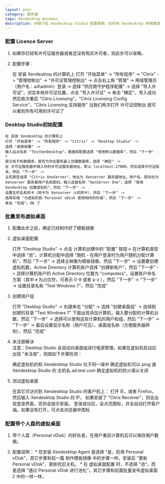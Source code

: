 ```yaml
---
layout: post
category: 服务器
tags: Xendesktop Windows
description: 详细介绍 Xendesktop Studio 配置使用，如何用 Xendesktop 来搭建虚拟桌面。 以及搭建 Xendesktop 最常见的问题 “未注册” 的解决办法
---
```


### 配置 Licence Server
  1. 如果你已经有许可证服务器或者还没有购买许可者，则此步可以省略。

  2. 配置步骤：

        在 安装 Xendesktop 的计算机上
        打开 "开始菜单" -> "所有程序" -> "Citrix" -> "管理控制台"  -> "许可证管理控制台" -> 
        点击右上角 "管理"  -> 
        用域管理员（用户名：ad\admin）登录  -> 
        选择 "供应商守护程序配置" -> 
        选择 "导入许可证"，浏览本地许可证位置，点击 "导入许可证" -> 
        单击 "确定"，导入成功
        然后依次重启 "Citrix Licensing"，"Citrix Licensing Config Service"，"Citrix Licensing 支持服务"
        当我们再次打开 许可证控制台 就可以看到所有可用的许可证了

### Desktop Studio初始配置

    在 安装 Xendesktop 的计算机上
    打开 "开始菜单" -> "所有程序" -> "Citrix" -> "Desktop Studio" -> 
    选择 "桌面部署" -> 
    输入站点名称 "TestXenDesktop"，数据库配置选择 "使用默认数据库"，然后 "下一步" -> 
    提示找不到数据库，是否为你在服务器上创建数据库，选择 "确定" -> 
    在 许可证服务器中填入你的许可证服务器地址，默认 localhost:27000，然后选择许可证版本，然后 "下一步" -> 
    主机类型选择 "Citrix XenServer"，地址为 Xenserver 服务器地址，用户名，密码也为 Xenserver 服务器用户名和密码。输入连接名称 "XenServer One"，选择 "使用 Xendesktop 创建虚拟机"，然后 "下一步" -> 
    设置主机名和网卡（网卡为 Xenserver 上的网卡），然后 "下一步" -> 
    选择存储 "为虚拟机和 Personal vDisk 使用相同的存储"，然后 "下一步" -> 
    单击 "完成"。OK 了
  

### 批量发布虚拟桌面
  1. 配置此步之前，确定已经制作好了模板镜像

  2. 虚拟桌面配置

        打开 "Desktop Studio" -> 点击 计算机创建中的 "配置" 按钮-> 
        在计算机类型中选择 "池"，计算机分配中选择 "随机 - 在用户登录时为用户随机分配计算机"，然后 "下一步" -> 
        选择主映像为模板镜像，然后 "下一步" -> 
        设置要创建虚拟机数，Active Directory 计算机账户选择 "创建新账户"，然后 "下一步" -> 
        选择计算机账户的 Active Directory 位置为 "computers"，设置账户命名方案（其中 `#` 为占位符，可表示 0-9 或者 a-z ），然后 "下一步" ->  "下一步" -> 
        设置目录名称 "Test Windows 7"，然后 "完成"

  3. 创建用户组

        打开 "Desktop Studio" -> 右键单击 "分配"  -> 选择 "创建桌面组" ->
        选择刚创建的目录 "Test Windows 7" 下面出现添加计算机，输入要分配的计算机台数，然后 "下一步" -> 
        选择可以使用这些计算机的用户和组，然后 "下一步" -> "下一步" -> 
        最后设置显示名称（用户可见），桌面组名称（方便服务器辨别），然后 "完成"

  4. 未注册解决   
    注意：Desktop Studio 会自动对桌面组进行电源管理。如果在虚拟机启动后出现 "未注册"，则按如下步骤检测：

        确定虚拟机的和 Xendesktop Studio 位于同一域中
        确定虚拟机可以 ping 通 Xendesktop Studio 的 主机名.ad.test.com
        确定虚拟机的防火墙以关闭
        
  5. 测试虚拟桌面

        在其它可访问到 Xendesktop Studio 的客户机上：
        打开 IE，或者 Firefox，然后输入 Xendesktop Studio 的 IP，
        如果安装了 "Citrix Receiver"，则会出现登录界面，否则会提示安装。
        登录成功后，会点亮图标，并会自动打开客户端。如果没有打开，可点击浏览器中图标

### 配置带个人盘的虚拟桌面
  1. 带个人盘（Personal vDisk）的好处是，在用户重启计算机后可以保存用户数据。

  2. 配置说明：
    * 在安装 Xendesktop Agent 是选择 "是，启用 Personal vDisk"，其它步骤和前一篇 制作模板镜像 中的步骤一样，安装后 "更新 Personal vDisk"，更新完后关机。
    * 在 虚拟桌面配置 时，不选择 "池"，而是选择 "通过 Personal vDisk 进行池化"，其它步骤和前面批量发布虚拟桌面 2 中的一样一样。
